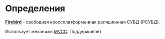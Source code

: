 # Определения

[**Firebird**](https://ru.wikipedia.org/wiki/Firebird) - свободная кроссплатформенная реляционная СУБД (РСУБД).

Использует механизм [MVCC](https://ru.wikipedia.org/wiki/MVCC). Поддерживает 
